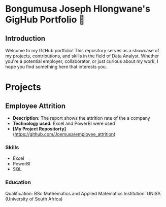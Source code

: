 # Bongumusa Joseph Hlongwane's GigHub Portfolio 👋
## Introduction
Welcome to my GitHub portfolio! This repository serves as a showcase of my projects, contributions, and skills in the field of Data Analyst. Whether you're a potential employer, collaborator, or just curious about my work, I hope you find something here that interests you.

# Projects
## Employee Attrition
- **Description:** The report shows the attrition rate of the a company
- **Technology used:** Excel and PowerBI were used
- **[My Project Repositorty]**(https://github.com/Joemusa/employee_attrition)
  
### Skills
* Excel
* PowerBI
* SQL
### Education
Qualification: BSc Mathematics and Applied Matematics
Institution: UNISA (University of South Africa)




